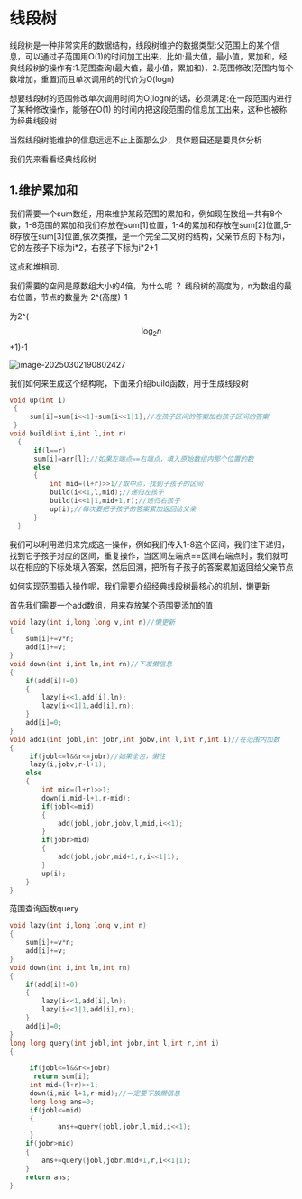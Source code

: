  

# 线段树

线段树是一种非常实用的数据结构，线段树维护的数据类型:父范围上的某个信息，可以通过子范围用O(1)的时间加工出来，比如:最大值，最小值，累加和，经典线段树的操作有:1.范围查询(最大值，最小值，累加和)，2.范围修改(范围内每个数增加，重置)而且单次调用的的代价为O(logn)

想要线段树的范围修改单次调用时间为O(logn)的话，必须满足:在一段范围内进行了某种修改操作，能够在O(1) 的时间内把这段范围的信息加工出来，这种也被称为经典线段树

当然线段树能维护的信息远远不止上面那么少，具体题目还是要具体分析

我们先来看看经典线段树

## 1.维护累加和

我们需要一个sum数组，用来维护某段范围的累加和，例如现在数组一共有8个数，1-8范围的累加和我们存放在sum[1]位置，1-4的累加和存放在sum[2]位置,5-8存放在sum[3]位置,依次类推，是一个完全二叉树的结构，父亲节点的下标为i，它的左孩子下标为i\*2，右孩子下标为i\*2+1

这点和堆相同.

我们需要的空间是原数组大小的4倍，为什么呢 ？ 线段树的高度为，n为数组的最右位置，节点的数量为 2^(高度)-1

为2^($$\log_2 n$$+1)-1



![image-20250302190802427](https://xiaoyao1112.oss-cn-nanjing.aliyuncs.com/image/image-20250302190802427.png)

我们如何来生成这个结构呢，下面来介绍build函数，用于生成线段树

```c++
void up(int i)
 {
     sum[i]=sum[i<<1]+sum[i<<1|1];//左孩子区间的答案加右孩子区间的答案
 }
void build(int i,int l,int r)
  {
      if(l==r)
      sum[i]=arr[l];//如果左端点==右端点，填入原始数组内那个位置的数
      else
      {
          int mid=(l+r)>>1//取中点，找到子孩子的区间
          build(i<<1,l,mid);//递归左孩子
          build(i<<1|1,mid+1,r);//递归右孩子
          up(i);//每次要把子孩子的答案累加返回给父亲
      }
  }
```

 我们可以利用递归来完成这一操作，例如我们传入1-8这个区间，我们往下递归，找到它子孩子对应的区间，重复操作，当区间左端点==区间右端点时，我们就可以在相应的下标处填入答案，然后回溯，把所有子孩子的答案累加返回给父亲节点

如何实现范围插入操作呢，我们需要介绍经典线段树最核心的机制，懒更新

首先我们需要一个add数组，用来存放某个范围要添加的值

```c++
void lazy(int i,long long v,int n)//懒更新
{
    sum[i]+=v*n;
    add[i]+=v;
}
void down(int i,int ln,int rn)//下发懒信息
{
    if(add[i]!=0)
    {
        lazy(i<<1,add[i],ln);
        lazy(i<<1|1,add[i],rn);
    }
    add[i]=0;
}
void add1(int jobl,int jobr,int jobv,int l,int r,int i)//在范围内加数
{
     if(jobl<=l&&r<=jobr)//如果全包，懒住
     lazy(i,jobv,r-l+1);
    else
    {
        int mid=(l+r)>>1;
        down(i,mid-l+1,r-mid);
        if(jobl<=mid)
        {
            add(jobl,jobr,jobv,l,mid,i<<1);
        }
        if(jobr>mid)
        {
            add(jobl,jobr,mid+1,r,i<<1|1);
        }
        up(i);
    }
}
```

范围查询函数query

```c++
void lazy(int i,long long v,int n)
{
    sum[i]+=v*n;
    add[i]+=v;
}
void down(int i,int ln,int rn)
{
    if(add[i]!=0)
    {
        lazy(i<<1,add[i],ln);
        lazy(i<<1|1,add[i],rn);
    }
    add[i]=0;
}
long long query(int jobl,int jobr,int l,int r,int i)
{
     
     if(jobl<=l&&r<=jobr)
      return sum[i];
     int mid=(l+r)>>1;
     down(i,mid-l+1,r-mid);//一定要下放懒信息
     long long ans=0;
     if(jobl<=mid)
     {
            ans+=query(jobl,jobr,l,mid,i<<1);
     }
    if(jobr>mid)
    {
        ans+=query(jobl,jobr,mid+1,r,i<<1|1);
    }
    return ans;
}
```



